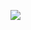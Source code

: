![](https://www.plantuml.com/plantuml/proxy?cache=no&src=https://raw.githubusercontent.com/oleksandrblazhko/ai-216-tisenko/laboratory-work-7/2-SoftwareDesign/2.7-PlantUML/DataModel.puml)

